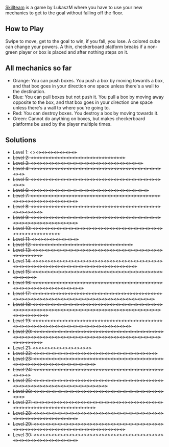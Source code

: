 [Skillteam](https://play.fancade.com/6138A3C42C5AF3D9) is a game by LukaszM where you have to use your new mechanics to get to the goal without falling off the floor.

## How to Play

Swipe to move, get to the goal to win, if you fall, you lose. A colored cube can change your powers. A thin, checkerboard platform breaks if a non-green player or box is placed and after nothing steps on it.

## All mechanics so far

* Orange: You can push boxes. You push a box by moving towards a box, and that box goes in your direction one space unless there's a wall to the destination.
* Blue: You can pull boxes but not push it. You pull a box by moving away opposite to the box, and that box goes in your direction one space unless there's a wall to where you're going to.
* Red: You can destroy boxes. You destroy a box by moving towards it.
* Green: Cannot do anything on boxes, but makes checkerboard platforms be used by the player multiple times.

## Solutions

* Level 1: <<W>><<S>><<S>><<E>><<S>><<S>><<S>><<S>>
* Level 2: <<S>><<S>><<S>><<W>><<W>><<N>><<N>><<E>><<S>><<E>><<S>><<W>><<W>><<W>><<W>><<W>>
* Level 3: <<W>><<S>><<S>><<E>><<E>><<S>><<N>><<N>><<N>><<E>><<E>><<S>><<S>><<W>><<W>><<S>><<S>><<S>><<W>>
* Level 4: <<S>><<E>><<W>><<W>><<S>><<E>><<E>><<E>><<W>><<W>><<W>><<N>><<N>><<E>><<S>><<W>><<S>><<E>><<E>><<N>><<E>><<S>><<S>><<S>>
* Level 5: <<E>><<E>><<S>><<S>><<W>><<N>><<W>><<W>><<N>><<E>><<E>><<E>><<N>><<S>><<S>><<S>><<W>><<N>><<N>><<E>><<N>><<N>><<N>><<E>>
* Level 6: <<W>><<S>><<S>><<S>><<N>><<N>><<N>><<E>><<E>><<N>><<S>><<W>><<W>><<S>><<S>><<S>><<S>><<E>><<E>><<E>>
* Level 7: <<N>><<W>><<S>><<S>><<E>><<N>><<N>><<N>><<W>><<S>><<E>><<E>><<W>><<W>><<S>><<E>><<S>><<W>><<N>><<N>><<E>><<N>><<N>><<W>><<S>><<S>><<S>><<E>><<S>><<W>><<W>><<W>><<W>>
* Level 8: <<E>><<N>><<W>><<E>><<N>><<S>><<S>><<W>><<W>><<S>><<S>><<E>><<E>><<N>><<N>><<N>><<W>><<W>><<E>><<E>><<S>><<W>><<W>><<N>><<W>><<W>><<N>>
* Level 9: <<E>><<S>><<S>><<W>><<W>><<N>><<S>><<S>><<W>><<E>><<E>><<N>><<E>><<N>><<N>><<W>><<E>><<S>><<S>><<W>><<S>><<W>><<W>><<W>><<E>><<E>><<N>><<N>><<N>><<E>><<E>><<E>><<E>>
* Level 10: <<S>><<E>><<S>><<W>><<E>><<N>><<N>><<W>><<W>><<S>><<E>><<W>><<S>><<S>><<E>><<N>><<E>><<N>><<N>><<W>><<W>><<S>><<E>><<S>><<E>><<N>><<N>><<N>><<N>><<N>>
* Level 11: <<N>><<N>><<S>><<S>><<S>><<S>><<S>><<S>>
* Level 12: <<W>><<S>><<S>><<E>><<S>><<S>><<N>><<N>><<E>><<N>><<S>><<W>><<S>><<S>><<S>><<S>><<S>>
* Level 13: <<E>><<N>><<N>><<W>><<W>><<N>><<S>><<E>><<S>><<E>><<S>><<W>><<W>><<W>><<E>><<E>><<N>><<N>><<W>><<S>><<E>><<S>><<W>><<W>><<W>><<W>><<W>>
* Level 14: <<S>><<S>><<N>><<N>><<W>><<E>><<E>><<S>><<S>><<W>><<S>><<S>><<E>><<W>><<N>><<N>><<E>><<N>><<N>><<W>><<W>><<S>><<E>><<S>><<E>><<N>><<W>><<N>><<E>><<S>><<S>><<W>><<S>><<S>><<E>><<N>><<N>><<N>><<W>><<N>><<E>><<E>><<E>>
* Level 15: <<S>><<N>><<E>><<S>><<E>><<N>><<W>><<W>><<W>><<S>><<W>><<E>><<E>><<N>><<E>><<E>><<S>><<S>><<N>><<W>><<W>><<W>><<W>><<W>><<W>><<W>>
* Level 16: <<E>><<E>><<W>><<W>><<S>><<W>><<N>><<N>><<S>><<S>><<E>><<E>><<E>><<E>><<E>><<W>><<W>><<W>><<W>><<W>><<N>><<N>><<N>><<E>><<E>><<S>><<S>><<E>><<S>><<W>><<W>><<W>><<W>><<W>>
* Level 17: <<W>><<S>><<E>><<W>><<S>><<S>><<S>><<E>><<E>><<N>><<N>><<N>><<W>><<N>><<E>><<W>><<W>><<S>><<S>><<S>><<E>><<W>><<N>><<N>><<E>><<E>><<S>><<S>><<W>><<S>><<E>><<N>><<N>><<N>><<N>><<E>><<E>><<W>><<W>><<S>><<S>><<S>><<S>><<E>><<E>><<E>>
* Level 18: <<S>><<E>><<E>><<E>><<S>><<N>><<W>><<W>><<N>><<W>><<W>><<S>><<E>><<S>><<E>><<N>><<N>><<E>><<W>><<S>><<E>><<S>><<E>><<N>><<N>><<W>><<W>><<S>><<N>><<E>><<E>><<S>><<S>><<W>><<W>><<W>><<W>><<E>><<E>><<N>><<N>><<E>><<S>><<E>><<S>><<W>><<W>><<W>><<W>><<W>><<W>><<N>><<N>>
* Level 19: <<W>><<W>><<N>><<N>><<E>><<S>><<E>><<W>><<W>><<S>><<E>><<E>><<N>><<E>><<S>><<S>><<E>><<W>><<N>><<N>><<W>><<W>><<W>><<N>><<N>><<S>><<S>><<S>><<E>><<E>><<E>><<E>><<W>><<W>><<W>><<W>><<N>><<N>><<N>><<W>><<W>><<W>>
* Level 20: <<W>><<E>><<S>><<S>><<W>><<E>><<E>><<E>><<W>><<W>><<S>><<S>><<W>><<E>><<S>><<W>><<E>><<N>><<N>><<N>><<W>><<S>><<E>><<S>><<S>><<W>><<W>><<N>><<E>><<E>><<E>><<N>><<N>><<W>><<N>><<N>><<W>><<S>><<S>><<S>><<E>><<S>><<S>><<W>><<W>><<N>><<E>><<E>><<E>><<E>><<E>><<E>>
* Level 21: <<S>><<S>><<S>><<S>><<S>><<S>><<S>><<S>><<S>><<S>>
* Level 22: <<W>><<S>><<W>><<E>><<N>><<E>><<E>><<S>><<E>><<E>><<E>><<W>><<W>><<W>><<N>><<W>><<S>><<S>><<S>><<S>><<S>>
* Level 23: <<S>><<W>><<N>><<E>><<S>><<S>><<S>><<E>><<W>><<W>><<S>><<S>><<E>><<S>><<E>><<W>><<S>><<W>><<N>><<N>><<N>><<N>><<E>><<N>><<W>><<E>><<N>><<N>><<W>><<S>><<E>><<S>><<W>><<W>><<W>><<W>>
* Level 24: <<S>><<E>><<S>><<S>><<S>><<E>><<E>><<E>><<N>><<N>><<W>><<N>><<W>><<S>><<S>><<E>><<W>><<N>><<N>><<W>><<W>><<N>><<N>><<E>><<E>>
* Level 25: <<S>><<E>><<E>><<W>><<W>><<N>><<N>><<W>><<W>><<S>><<S>><<W>><<E>><<N>><<N>><<E>><<E>><<E>><<E>><<W>><<W>><<S>><<W>><<N>><<W>><<S>><<S>><<N>><<E>><<E>><<S>><<W>><<N>><<W>><<S>><<S>><<S>><<W>>
* Level 26: <<W>><<N>><<N>><<E>><<E>><<E>><<E>><<S>><<S>><<W>><<S>><<W>><<W>><<W>><<N>><<N>><<N>><<E>><<E>><<S>><<S>><<S>><<S>><<S>>
* Level 27: <<E>><<N>><<N>><<W>><<W>><<W>><<W>><<W>><<S>><<E>><<E>><<N>><<E>><<E>><<E>><<S>><<W>><<S>><<E>><<E>><<W>><<W>><<N>><<W>><<W>><<W>><<W>><<S>><<W>><<W>><<E>><<E>><<N>><<N>><<W>><<W>>
* Level 28: <<N>><<N>><<N>><<N>><<E>><<S>><<S>><<S>><<W>><<W>><<E>><<E>><<S>><<W>><<S>><<W>><<W>><<E>><<N>><<N>><<E>><<N>><<N>><<W>><<N>><<S>><<E>><<S>><<S>><<S>><<S>><<S>><<S>>
* Level 29: <<E>><<E>><<W>><<W>><<W>><<W>><<N>><<N>><<E>><<S>><<W>><<S>><<E>><<E>><<E>><<N>><<N>><<W>><<E>><<E>><<E>><<W>><<W>><<W>><<W>><<W>><<S>><<S>><<E>><<E>><<E>><<E>><<E>><<W>><<W>><<W>><<W>><<N>><<W>><<W>><<W>>
* Level 30: <<E>><<N>><<N>><<N>><<N>><<W>><<W>><<S>><<E>><<N>><<E>><<S>><<S>><<N>><<N>><<W>><<N>><<S>><<S>><<W>><<S>><<S>><<S>><<E>><<E>><<S>><<W>><<S>><<N>><<N>><<E>><<E>><<E>>